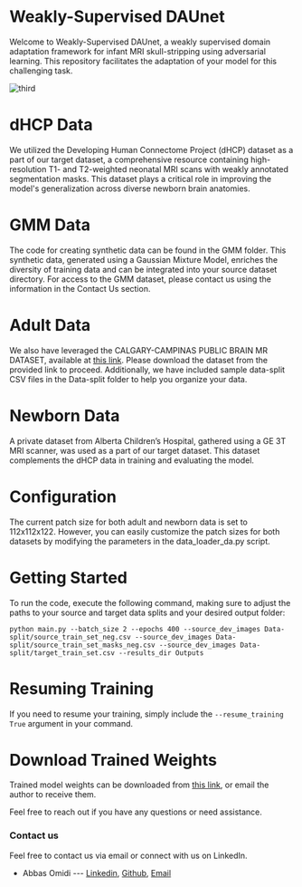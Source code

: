 # Weakly-Supervised DAUnet
Welcome to Weakly-Supervised DAUnet, a weakly supervised domain adaptation framework for infant MRI skull-stripping using adversarial learning. This repository facilitates the adaptation of your model for this challenging task.

![third](https://github.com/user-attachments/assets/8fbe134a-621b-492f-88b0-c6b43a68f0c3)

# dHCP Data
We utilized the Developing Human Connectome Project (dHCP) dataset as a part of our target dataset, a comprehensive resource containing high-resolution T1- and T2-weighted neonatal MRI scans with weakly annotated segmentation masks. This dataset plays a critical role in improving the model's generalization across diverse newborn brain anatomies.

# GMM Data
The code for creating synthetic data can be found in the GMM folder. This synthetic data, generated using a Gaussian Mixture Model, enriches the diversity of training data and can be integrated into your source dataset directory. For access to the GMM dataset, please contact us using the information in the Contact Us section.

# Adult Data
We also have leveraged the CALGARY-CAMPINAS PUBLIC BRAIN MR DATASET, available at [this link](https://sites.google.com/view/calgary-campinas-dataset/home). Please download the dataset from the provided link to proceed. Additionally, we have included sample data-split CSV files in the Data-split folder to help you organize your data.

# Newborn Data
A private dataset from Alberta Children’s Hospital, gathered using a GE 3T MRI scanner, was used as a part of our target dataset. This dataset complements the dHCP data in training and evaluating the model.

# Configuration
The current patch size for both adult and newborn data is set to 112x112x122. However, you can easily customize the patch sizes for both datasets by modifying the parameters in the data_loader_da.py script.

# Getting Started
To run the code, execute the following command, making sure to adjust the paths to your source and target data splits and your desired output folder:

`python main.py --batch_size 2 --epochs 400 --source_dev_images Data-split/source_train_set_neg.csv --source_dev_images Data-split/source_train_set_masks_neg.csv --source_dev_images Data-split/target_train_set.csv --results_dir Outputs`

# Resuming Training
If you need to resume your training, simply include the `--resume_training True` argument in your command.

# Download Trained Weights
Trained model weights can be downloaded from [this link](https://uofc-my.sharepoint.com/:u:/g/personal/abbas_omidi_ucalgary_ca/Ebac-KAsT8ZBvjB7qHdSnSsBF2-a-Hfu2gKDd5DD9JhPeg?e=FY0rt8), or email the author to receive them.

Feel free to reach out if you have any questions or need assistance.

### Contact us
Feel free to contact us via email or connect with us on LinkedIn.

- Abbas Omidi --- [Linkedin](https://www.linkedin.com/in/abbasomidi77/), [Github](https://github.com/abbasomidi77), [Email](mailto:abbasomidi77@gmail.com)
